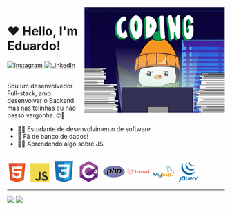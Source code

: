<img src = "giphy.gif" width = "325px" align = "right">

# ❤ Hello, I'm Eduardo!
  <div id="badges">
  <a href="https://instagram.com/eduward_santos" target="_blank">
    <img src="https://img.shields.io/badge/-Instagram-%23E4405F?style=for-the-badge&logo=instagram&logoColor=white" target="_blank" alt="Instagram"/>
  </a>
  <a href="https://www.linkedin.com/in/eduardo-dos-santos-301a721a8" target="_blank">
    <img alt="LinkedIn" src="https://img.shields.io/badge/-LinkedIn-%230077B5?style=for-the-badge&logo=linkedin&logoColor=white" target="_blank">
  </a> 
</div> <br>

Sou um desenvolvedor Full-stack, amo desenvolver o Backend <br>
mas nas telinhas eu não passo vergonha. 🤓🖖

- 👨‍🎓 Estudante de desenvolvimento de software
- 🎲 Fã de banco de dados!
- 👩‍💻 Aprendendo algo sobre JS


<div><br>
  <img src="https://github.com/devicons/devicon/blob/master/icons/html5/html5-original.svg" title="HTML5" alt="HTML" width="45" height="45"/>&nbsp;
  <img src="https://github.com/devicons/devicon/blob/master/icons/javascript/javascript-original.svg" title="JavaScript" alt="JavaScript" width="45" height="45"/>&nbsp;
      <img src="https://github.com/devicons/devicon/blob/master/icons/css3/css3-original.svg" title="Css" alt="CSS" width="50" height="50"/>&nbsp;
    <img src="https://github.com/devicons/devicon/blob/master/icons/csharp/csharp-original.svg" title="Csharp" alt="Csharp" width="50" height="50"/>&nbsp;
      <img src="https://github.com/devicons/devicon/blob/master/icons/php/php-original.svg" title="Php" alt="PHP" width="50" height="50"/>&nbsp;
      <img src="https://github.com/devicons/devicon/blob/master/icons/laravel/laravel-original-wordmark.svg" title="Laravel" alt="LARAVEL" width="50" height="50"/>&nbsp;
    <img src="https://github.com/devicons/devicon/blob/master/icons/mysql/mysql-original-wordmark.svg" title="MySql" alt="MYSQL" width="50" height="50"/>&nbsp;
    <img src="https://github.com/devicons/devicon/blob/master/icons/jquery/jquery-plain-wordmark.svg" title="JQuery" alt="JQUERY" width="50" height="50"/>&nbsp;
</div>

---


<div align = "left">
  <img height="200em" src="https://github-readme-stats.vercel.app/api?username=Eduardin-Dev&theme=midnight-purple&show_icons=true"/>
  <img height = "200em" src="https://github-readme-stats.vercel.app/api/top-langs/?username=Eduardin-Dev&show_icons=true&theme=midnight-purple&count_private=true"/>
</div>
